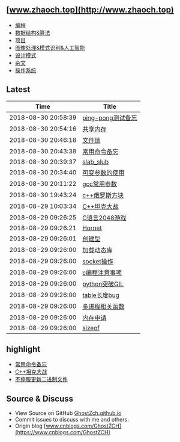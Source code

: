 ## [www.zhaoch.top](http://www.zhaoch.top)
+ [编程](编程)
+ [数据结构&算法](数据结构&算法)
+ [项目](项目)
+ [图像处理&模式识别&人工智能](图像处理&模式识别&人工智能)
+ [设计模式](设计模式)
+ [杂文](杂文)
+ [操作系统](操作系统)
## Latest 

|Time|Title|
|--|--|
|2018-08-30 20:58:39|[ping-pong测试备忘](编程/go/ping-pong测试备忘.md)|
|2018-08-30 20:54:16|[共享内存](编程/c_cpp/共享内存.md)|
|2018-08-30 20:46:18|[文件锁](编程/c_cpp/文件锁.md)|
|2018-08-30 20:43:38|[常用命令备忘](操作系统/linux/常用命令备忘.md)|
|2018-08-30 20:39:37|[slab_slub](操作系统/linux/slab_slub.md)|
|2018-08-30 20:34:40|[可变参数的使用](编程/c_cpp/可变参数的使用.md)|
|2018-08-30 20:11:22|[gcc常用参数](编程/c_cpp/gcc常用参数.md)|
|2018-08-30 19:43:24|[c++俄罗斯方块](项目/c++俄罗斯方块.md)|
|2018-08-29 10:03:34|[C++坦克大战](项目/C++坦克大战.md)|
|2018-08-29 09:26:25|[C语言2048游戏](项目/C语言2048游戏.md)|
|2018-08-29 09:26:21|[Hornet](项目/Hornet.md)|
|2018-08-29 09:26:01|[创建型](设计模式/创建型.md)|
|2018-08-29 09:26:00|[加载动态库](编程/c_cpp/加载动态库.md)|
|2018-08-29 09:26:00|[socket操作](编程/c_cpp/socket操作.md)|
|2018-08-29 09:26:00|[c编程注意事项](编程/c_cpp/c编程注意事项.md)|
|2018-08-29 09:26:00|[python突破GIL](编程/python/python突破GIL.md)|
|2018-08-29 09:26:00|[table长度bug](编程/lua/table长度bug.md)|
|2018-08-29 09:26:00|[多进程相关函数](编程/c_cpp/多进程相关函数.md)|
|2018-08-29 09:26:00|[内存申请](编程/c_cpp/内存申请.md)|
|2018-08-29 09:26:00|[sizeof](编程/c_cpp/sizeof.md)|

## highlight

+ [常用命令备忘](操作系统/linux/常用命令备忘.md)
+ [C++坦克大战](项目/C++坦克大战.md)
+ [不停服更新二进制文件](操作系统/linux/不停服更新二进制文件.md)

## Source & Discuss

+ View Source on GitHub [GhostZch.github.io](https://github.com/GhostZCH/GhostZch.github.io/)
+ Commit issues to discuss with me and others.
+ Origin blog [www.cnblogs.com/GhostZCH](https://www.cnblogs.com/GhostZCH)

